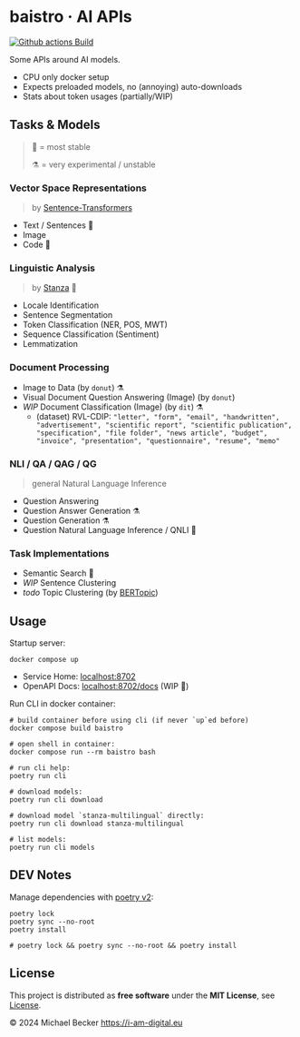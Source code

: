 # baistro · AI APIs

[![Github actions Build](https://github.com/elbakerino/baistro/actions/workflows/blank.yml/badge.svg)](https://github.com/elbakerino/baistro/actions)

Some APIs around AI models.

- CPU only docker setup
- Expects preloaded models, no (annoying) auto-downloads
- Stats about token usages (partially/WIP)

## Tasks & Models

> 💎 = most stable
>
> ⚗️ = very experimental / unstable

### Vector Space Representations

> by [Sentence-Transformers](https://www.sbert.net/)

- Text / Sentences 💎
- Image
- Code 💎

### Linguistic Analysis

> by [Stanza](https://stanfordnlp.github.io/stanza/pipeline.html) 💎

- Locale Identification
- Sentence Segmentation
- Token Classification (NER, POS, MWT)
- Sequence Classification (Sentiment)
- Lemmatization

### Document Processing

- Image to Data (by `donut`) ⚗️
- Visual Document Question Answering (Image) (by `donut`)
- *WIP* Document Classification (Image) (by `dit`) ⚗️
    - (dataset) RVL-CDIP: `"letter", "form", "email", "handwritten", "advertisement", "scientific report", "scientific publication", "specification", "file folder", "news article", "budget", "invoice", "presentation", "questionnaire", "resume", "memo"`

### NLI / QA / QAG / QG

> general Natural Language Inference

- Question Answering
- Question Answer Generation ⚗️
- Question Generation ⚗️
- Question Natural Language Inference / QNLI 💎

### Task Implementations

- Semantic Search 💎
- *WIP* Sentence Clustering
- *todo* Topic Clustering (by [BERTopic](https://maartengr.github.io/BERTopic/))

## Usage

Startup server:

```shell
docker compose up
```

- Service Home: [localhost:8702](http://localhost:8702)
- OpenAPI Docs: [localhost:8702/docs](http://localhost:8702/docs) (WIP 🚧)

Run CLI in docker container:

```shell
# build container before using cli (if never `up`ed before)
docker compose build baistro

# open shell in container:
docker compose run --rm baistro bash

# run cli help:
poetry run cli

# download models:
poetry run cli download

# download model `stanza-multilingual` directly:
poetry run cli download stanza-multilingual

# list models:
poetry run cli models
```

## DEV Notes

Manage dependencies with [poetry v2](https://python-poetry.org/):

```shell
poetry lock
poetry sync --no-root
poetry install

# poetry lock && poetry sync --no-root && poetry install
```

## License

This project is distributed as **free software** under the **MIT License**, see [License](https://github.com/elbakerino/baistro/blob/main/LICENSE).

© 2024 Michael Becker https://i-am-digital.eu

